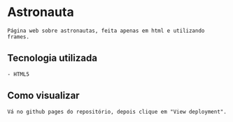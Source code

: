 # Astronauta

```
Página web sobre astronautas, feita apenas em html e utilizando frames.
```

## Tecnologia utilizada
```
- HTML5
```
## Como visualizar

 
```
Vá no github pages do repositório, depois clique em "View deployment".
```